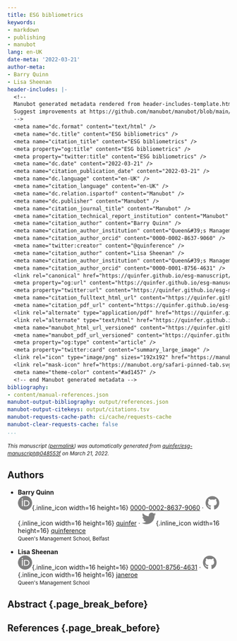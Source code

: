 ```yaml
---
title: ESG bibliometrics
keywords:
- markdown
- publishing
- manubot
lang: en-UK
date-meta: '2022-03-21'
author-meta:
- Barry Quinn
- Lisa Sheenan
header-includes: |-
  <!--
  Manubot generated metadata rendered from header-includes-template.html.
  Suggest improvements at https://github.com/manubot/manubot/blob/main/manubot/process/header-includes-template.html
  -->
  <meta name="dc.format" content="text/html" />
  <meta name="dc.title" content="ESG bibliometrics" />
  <meta name="citation_title" content="ESG bibliometrics" />
  <meta property="og:title" content="ESG bibliometrics" />
  <meta property="twitter:title" content="ESG bibliometrics" />
  <meta name="dc.date" content="2022-03-21" />
  <meta name="citation_publication_date" content="2022-03-21" />
  <meta name="dc.language" content="en-UK" />
  <meta name="citation_language" content="en-UK" />
  <meta name="dc.relation.ispartof" content="Manubot" />
  <meta name="dc.publisher" content="Manubot" />
  <meta name="citation_journal_title" content="Manubot" />
  <meta name="citation_technical_report_institution" content="Manubot" />
  <meta name="citation_author" content="Barry Quinn" />
  <meta name="citation_author_institution" content="Queen&#39;s Management School, Belfast" />
  <meta name="citation_author_orcid" content="0000-0002-8637-9060" />
  <meta name="twitter:creator" content="@quinference" />
  <meta name="citation_author" content="Lisa Sheenan" />
  <meta name="citation_author_institution" content="Queen&#39;s Management School" />
  <meta name="citation_author_orcid" content="0000-0001-8756-4631" />
  <link rel="canonical" href="https://quinfer.github.io/esg-manuscript/" />
  <meta property="og:url" content="https://quinfer.github.io/esg-manuscript/" />
  <meta property="twitter:url" content="https://quinfer.github.io/esg-manuscript/" />
  <meta name="citation_fulltext_html_url" content="https://quinfer.github.io/esg-manuscript/" />
  <meta name="citation_pdf_url" content="https://quinfer.github.io/esg-manuscript/manuscript.pdf" />
  <link rel="alternate" type="application/pdf" href="https://quinfer.github.io/esg-manuscript/manuscript.pdf" />
  <link rel="alternate" type="text/html" href="https://quinfer.github.io/esg-manuscript/v/048553f65be18068bea82404e460a9bb0b2850dd/" />
  <meta name="manubot_html_url_versioned" content="https://quinfer.github.io/esg-manuscript/v/048553f65be18068bea82404e460a9bb0b2850dd/" />
  <meta name="manubot_pdf_url_versioned" content="https://quinfer.github.io/esg-manuscript/v/048553f65be18068bea82404e460a9bb0b2850dd/manuscript.pdf" />
  <meta property="og:type" content="article" />
  <meta property="twitter:card" content="summary_large_image" />
  <link rel="icon" type="image/png" sizes="192x192" href="https://manubot.org/favicon-192x192.png" />
  <link rel="mask-icon" href="https://manubot.org/safari-pinned-tab.svg" color="#ad1457" />
  <meta name="theme-color" content="#ad1457" />
  <!-- end Manubot generated metadata -->
bibliography:
- content/manual-references.json
manubot-output-bibliography: output/references.json
manubot-output-citekeys: output/citations.tsv
manubot-requests-cache-path: ci/cache/requests-cache
manubot-clear-requests-cache: false
...
```







<small><em>
This manuscript
([permalink](https://quinfer.github.io/esg-manuscript/v/048553f65be18068bea82404e460a9bb0b2850dd/))
was automatically generated
from [quinfer/esg-manuscript@048553f](https://github.com/quinfer/esg-manuscript/tree/048553f65be18068bea82404e460a9bb0b2850dd)
on March 21, 2022.
</em></small>

## Authors



+ **Barry Quinn**<br>
    ![ORCID icon](images/orcid.svg){.inline_icon width=16 height=16}
    [0000-0002-8637-9060](https://orcid.org/0000-0002-8637-9060)
    · ![GitHub icon](images/github.svg){.inline_icon width=16 height=16}
    [quinfer](https://github.com/quinfer)
    · ![Twitter icon](images/twitter.svg){.inline_icon width=16 height=16}
    [quinference](https://twitter.com/quinference)<br>
  <small>
     Queen's Management School, Belfast
  </small>

+ **Lisa Sheenan**<br>
    ![ORCID icon](images/orcid.svg){.inline_icon width=16 height=16}
    [0000-0001-8756-4631](https://orcid.org/0000-0001-8756-4631)
    · ![GitHub icon](images/github.svg){.inline_icon width=16 height=16}
    [janeroe](https://github.com/janeroe)<br>
  <small>
     Queen's Management School
  </small>



## Abstract {.page_break_before}




## References {.page_break_before}

<!-- Explicitly insert bibliography here -->
<div id="refs"></div>
